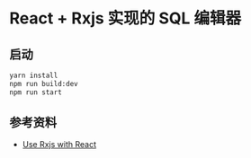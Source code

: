 # React + Rxjs 实现的 SQL 编辑器

## 启动

```bash
yarn install
npm run build:dev
npm run start
```

## 参考资料
- [Use Rxjs with React](http://slides.com/michalzalecki/use-rxjs-with-react#/12)